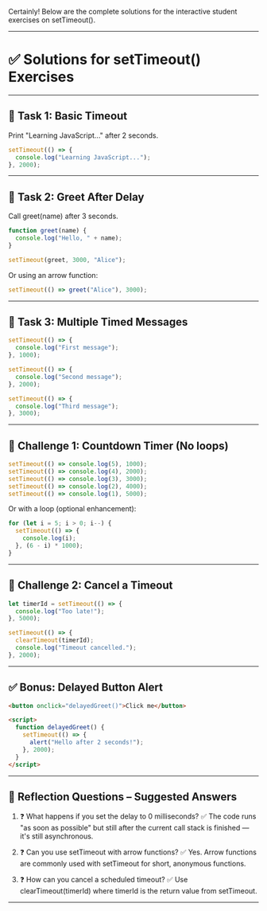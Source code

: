 Certainly! Below are the complete solutions for the interactive student exercises on setTimeout().

---

# ✅ Solutions for setTimeout() Exercises

---

## 🔧 Task 1: Basic Timeout

Print "Learning JavaScript..." after 2 seconds.

```javascript
setTimeout(() => {
  console.log("Learning JavaScript...");
}, 2000);
```

---

## 🔧 Task 2: Greet After Delay

Call greet(name) after 3 seconds.

```javascript
function greet(name) {
  console.log("Hello, " + name);
}

setTimeout(greet, 3000, "Alice");
```

Or using an arrow function:

```javascript
setTimeout(() => greet("Alice"), 3000);
```

---

## 🔄 Task 3: Multiple Timed Messages

```javascript
setTimeout(() => {
  console.log("First message");
}, 1000);

setTimeout(() => {
  console.log("Second message");
}, 2000);

setTimeout(() => {
  console.log("Third message");
}, 3000);
```

---

## 🧠 Challenge 1: Countdown Timer (No loops)

```javascript
setTimeout(() => console.log(5), 1000);
setTimeout(() => console.log(4), 2000);
setTimeout(() => console.log(3), 3000);
setTimeout(() => console.log(2), 4000);
setTimeout(() => console.log(1), 5000);
```

Or with a loop (optional enhancement):

```javascript
for (let i = 5; i > 0; i--) {
  setTimeout(() => {
    console.log(i);
  }, (6 - i) * 1000);
}
```

---

## 🧠 Challenge 2: Cancel a Timeout

```javascript
let timerId = setTimeout(() => {
  console.log("Too late!");
}, 5000);

setTimeout(() => {
  clearTimeout(timerId);
  console.log("Timeout cancelled.");
}, 2000);
```

---

## ✅ Bonus: Delayed Button Alert

```html
<button onclick="delayedGreet()">Click me</button>

<script>
  function delayedGreet() {
    setTimeout(() => {
      alert("Hello after 2 seconds!");
    }, 2000);
  }
</script>
```

---

## 📝 Reflection Questions – Suggested Answers

1. ❓ What happens if you set the delay to 0 milliseconds?
   ✅ The code runs "as soon as possible" but still after the current call stack is finished — it's still asynchronous.

2. ❓ Can you use setTimeout with arrow functions?
   ✅ Yes. Arrow functions are commonly used with setTimeout for short, anonymous functions.

3. ❓ How can you cancel a scheduled timeout?
   ✅ Use clearTimeout(timerId) where timerId is the return value from setTimeout.
----